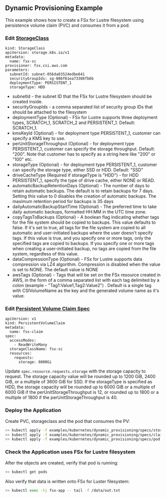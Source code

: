 ## Dynamic Provisioning Example
This example shows how to create a FSx for Lustre filesystem using persistence volume claim (PVC) and consumes it from a pod. 


### Edit [StorageClass](./specs/storageclass.yaml)
```
kind: StorageClass
apiVersion: storage.k8s.io/v1
metadata:
  name: fsx-sc
provisioner: fsx.csi.aws.com
parameters:
  subnetId: subnet-056da83524edbe641
  securityGroupIds: sg-086f61ea73388fb6b
  deploymentType: PERSISTENT_1
  storageType: HDD
```
* subnetId - the subnet ID that the FSx for Lustre filesystem should be created inside.
* securityGroupIds - a comma separated list of security group IDs that should be attached to the filesystem
* deploymentType (Optional) - FSx for Lustre supports three deployment types, SCRATCH_1, SCRATCH_2 and PERSISTENT_1. Default: SCRATCH_1.
* kmsKeyId (Optional) - for deployment type PERSISTENT_1, customer can specify a KMS key to use.
* perUnitStorageThroughput (Optional) - for deployment type PERSISTENT_1, customer can specify the storage throughput. Default: "200". Note that customer has to specify as a string here like "200" or "100" etc.
* storageType (Optional) - for deployment type PERSISTENT_1, customer can specify the storage type, either SSD or HDD. Default: "SSD"
* driveCacheType (Required if storageType is "HDD") - for HDD PERSISTENT_1, specify the type of drive cache, either NONE or READ.
* automaticBackupRetentionDays (Optional) - The number of days to retain automatic backups. The default is to retain backups for 7 days. Setting this value to 0 disables the creation of automatic backups. The maximum retention period for backups is 35 days
* dailyAutomaticBackupStartTime (Optional) - The preferred time to take daily automatic backups, formatted HH:MM in the UTC time zone.
* copyTagsToBackups (Optional) - A boolean flag indicating whether tags for the file system should be copied to backups. This value defaults to false. If it's set to true, all tags for the file system are copied to all automatic and user-initiated backups where the user doesn't specify tags. If this value is true, and you specify one or more tags, only the specified tags are copied to backups. If you specify one or more tags when creating a user-initiated backup, no tags are copied from the file system, regardless of this value.
* dataCompressionType (Optional) - FSx for Lustre supports data compression via LZ4 algorithm. Compression is disabled when the value is set to NONE. The default value is NONE 
* awsTags (Optional) - Tags that will be set on the FSx resource created in AWS, in the form of a comma separated list with each tag delimited by a colon (example - "Tag1:Value1,Tag2:Value2") . Default is a single tag with CSIVolumeName as the key and the generated volume name as it's value.

### Edit [Persistent Volume Claim Spec](./specs/claim.yaml)
```
apiVersion: v1
kind: PersistentVolumeClaim
metadata:
  name: fsx-claim
spec:
  accessModes:
    - ReadWriteMany
  storageClassName: fsx-sc
  resources:
    requests:
      storage: 6000Gi
```
Update `spec.resource.requests.storage` with the storage capacity to request. The storage capacity value will be rounded up to 1200 GiB, 2400 GiB, or a multiple of 3600 GiB for SSD. If the storageType is specified as HDD, the storage capacity will be rounded up to 6000 GiB or a multiple of 6000 GiB if the perUnitStorageThroughput is 12, or rounded up to 1800 or a multiple of 1800 if the perUnitStorageThroughput is 40.

### Deploy the Application
Create PVC, storageclass and the pod that consumes the PV:
```sh
>> kubectl apply -f examples/kubernetes/dynamic_provisioning/specs/storageclass.yaml
>> kubectl apply -f examples/kubernetes/dynamic_provisioning/specs/claim.yaml
>> kubectl apply -f examples/kubernetes/dynamic_provisioning/specs/pod.yaml
```

### Check the Application uses FSx for Lustre filesystem
After the objects are created, verify that pod is running:

```sh
>> kubectl get pods
```

Also verify that data is written onto FSx for Luster filesystem:

```sh
>> kubectl exec -ti fsx-app -- tail -f /data/out.txt
```
